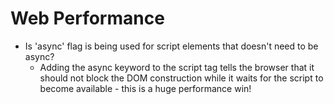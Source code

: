 # Web Performance

- Is 'async' flag is being used for script elements that doesn't need to be async?
  - Adding the async keyword to the script tag tells the browser that it should not block the DOM construction while it waits for the script to become available - this is a huge performance win!
